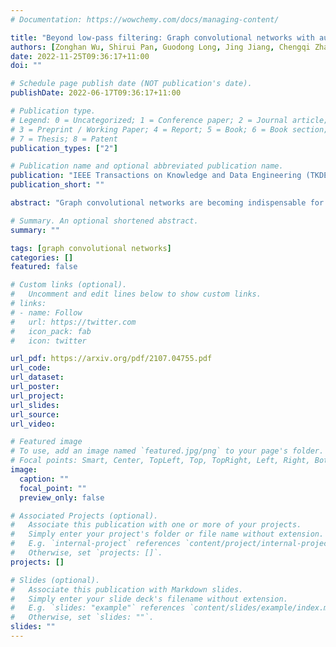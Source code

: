 ```yaml
---
# Documentation: https://wowchemy.com/docs/managing-content/

title: "Beyond low-pass filtering: Graph convolutional networks with automatic filtering"
authors: [Zonghan Wu, Shirui Pan, Guodong Long, Jing Jiang, Chengqi Zhang]
date: 2022-11-25T09:36:17+11:00
doi: ""

# Schedule page publish date (NOT publication's date).
publishDate: 2022-06-17T09:36:17+11:00

# Publication type.
# Legend: 0 = Uncategorized; 1 = Conference paper; 2 = Journal article;
# 3 = Preprint / Working Paper; 4 = Report; 5 = Book; 6 = Book section;
# 7 = Thesis; 8 = Patent
publication_types: ["2"]

# Publication name and optional abbreviated publication name.
publication: "IEEE Transactions on Knowledge and Data Engineering (TKDE)"
publication_short: ""

abstract: "Graph convolutional networks are becoming indispensable for deep learning from graph-structured data. Most of the existing graph convolutional networks share two big shortcomings. First, they are essentially low-pass filters, thus the potentially useful middle and high frequency band of graph signals are ignored. Second, the bandwidth of existing graph convolutional filters is fixed. Parameters of a graph convolutional filter only transform the graph inputs without changing the curvature of a graph convolutional filter function. In reality, we are uncertain about whether we should retain or cut off the frequency at a certain point unless we have expert domain knowledge. In this paper, we propose Automatic Graph Convolutional Networks (AutoGCN) to capture the full spectrum of graph signals and automatically update the bandwidth of graph convolutional filters. While it is based on graph spectral theory, our AutoGCN is also localized in space and has a spatial form. Experimental results show that AutoGCN achieves significant improvement over baseline methods which only work as low-pass filters."

# Summary. An optional shortened abstract.
summary: ""

tags: [graph convolutional networks]
categories: []
featured: false

# Custom links (optional).
#   Uncomment and edit lines below to show custom links.
# links:
# - name: Follow
#   url: https://twitter.com
#   icon_pack: fab
#   icon: twitter

url_pdf: https://arxiv.org/pdf/2107.04755.pdf
url_code:
url_dataset:
url_poster:
url_project:
url_slides:
url_source:
url_video:

# Featured image
# To use, add an image named `featured.jpg/png` to your page's folder. 
# Focal points: Smart, Center, TopLeft, Top, TopRight, Left, Right, BottomLeft, Bottom, BottomRight.
image:
  caption: ""
  focal_point: ""
  preview_only: false

# Associated Projects (optional).
#   Associate this publication with one or more of your projects.
#   Simply enter your project's folder or file name without extension.
#   E.g. `internal-project` references `content/project/internal-project/index.md`.
#   Otherwise, set `projects: []`.
projects: []

# Slides (optional).
#   Associate this publication with Markdown slides.
#   Simply enter your slide deck's filename without extension.
#   E.g. `slides: "example"` references `content/slides/example/index.md`.
#   Otherwise, set `slides: ""`.
slides: ""
---
```

